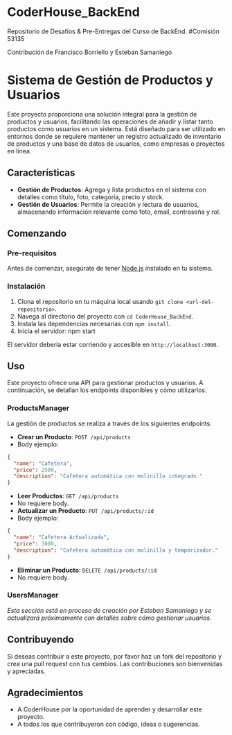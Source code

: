 # CoderHouse_BackEnd
 Repositorio de Desafios & Pre-Entregas del Curso de BackEnd. #Comisión 53135

 Contribución de Francisco Borriello y Esteban Samaniego

# Sistema de Gestión de Productos y Usuarios

Este proyecto proporciona una solución integral para la gestión de productos y usuarios, facilitando las operaciones de añadir y listar tanto productos como usuarios en un sistema. Está diseñado para ser utilizado en entornos donde se requiere mantener un registro actualizado de inventario de productos y una base de datos de usuarios, como empresas o proyectos en línea.

## Características

- **Gestión de Productos**: Agrega y lista productos en el sistema con detalles como título, foto, categoría, precio y stock.
- **Gestión de Usuarios**: Permite la creación y lectura de usuarios, almacenando información relevante como foto, email, contraseña y rol.

## Comenzando

### Pre-requisitos

Antes de comenzar, asegúrate de tener [Node.js](https://nodejs.org/) instalado en tu sistema.

### Instalación

1. Clona el repositorio en tu máquina local usando `git clone <url-del-repositorio>`.
2. Navega al directorio del proyecto con `cd CoderHouse_BackEnd`.
3. Instala las dependencias necesarias con `npm install`.
4. Inicia el servidor: npm start

El servidor debería estar corriendo y accesible en `http://localhost:3000`.

## Uso

Este proyecto ofrece una API para gestionar productos y usuarios. A continuación, se detallan los endpoints disponibles y cómo utilizarlos.

### ProductsManager

La gestión de productos se realiza a través de los siguientes endpoints:

- **Crear un Producto**: `POST /api/products`
- Body ejemplo:
 ```json
 {
   "name": "Cafetera",
   "price": 2500,
   "description": "Cafetera automática con molinillo integrado."
 }
 ```
- **Leer Productos**: `GET /api/products`
- No requiere body.
- **Actualizar un Producto**: `PUT /api/products/:id`
- Body ejemplo:
 ```json
 {
   "name": "Cafetera Actualizada",
   "price": 3000,
   "description": "Cafetera automática con molinillo y temporizador."
 }
 ```
- **Eliminar un Producto**: `DELETE /api/products/:id`
- No requiere body.

### UsersManager

_Esta sección está en proceso de creación por Esteban Samaniego y se actualizará próximamente con detalles sobre cómo gestionar usuarios._

## Contribuyendo

Si deseas contribuir a este proyecto, por favor haz un fork del repositorio y crea una pull request con tus cambios. Las contribuciones son bienvenidas y apreciadas.


## Agradecimientos

- A CoderHouse por la oportunidad de aprender y desarrollar este proyecto.
- A todos los que contribuyeron con código, ideas o sugerencias.
